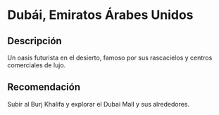# Dubái, Emiratos Árabes Unidos

## Descripción
Un oasis futurista en el desierto, famoso por sus rascacielos y centros comerciales de lujo.

## Recomendación
Subir al Burj Khalifa y explorar el Dubai Mall y sus alrededores.